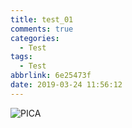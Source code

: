 ```yaml
---
title: test_01
comments: true
categories:
  - Test
tags:
  - Test
abbrlink: 6e25473f
date: 2019-03-24 11:56:12
---
```


![PICA](1.png)